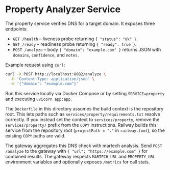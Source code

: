 # Property Analyzer Service

The property service verifies DNS for a target domain. It exposes three endpoints:

- `GET /health` – liveness probe returning `{ "status": "ok" }`.
- `GET /ready` – readiness probe returning `{ "ready": true }`.
- `POST /analyze` – body `{ "domain": "example.com" }` returns JSON with
  `domains`, `confidence`, and `notes`.

Example request using `curl`:

```bash
curl -X POST http://localhost:8082/analyze \
  -H 'Content-Type: application/json' \
  -d '{"domain": "example.com"}'
```

Run this service locally via Docker Compose or by setting `SERVICE=property` and executing `uvicorn app:app`.

The `Dockerfile` in this directory assumes the build context is the repository root.
This lets paths such as `services/property/requirements.txt` resolve correctly.
If you instead set the context to `services/property`, remove the `services/property/` prefix from the `COPY` instructions.
Railway builds this service from the repository root (`projectPath = "."` in `railway.toml`), so the existing `COPY` paths are valid.

The gateway aggregates this DNS check with martech analysis. Send
`POST /analyze` to the gateway with `{ "url": "https://example.com" }`
for combined results. The gateway respects `MARTECH_URL` and `PROPERTY_URL`
environment variables and optionally exposes `/metrics` for call stats.

